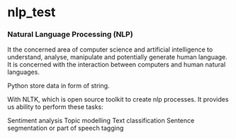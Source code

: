 # nlp_test

### Natural Language Processing (NLP) 
It the concerned area of computer science and artificial intelligence to understand, analyse, manipulate and potentially generate human language. It is concerned with the interaction between computers and human natural languages.

Python store data in form of string.

With NLTK, which is open source toolkit to create nlp processes. It provides us ability to perform these tasks:

Sentiment analysis
Topic modelling
Text classification
Sentence segmentation or part of speech tagging
